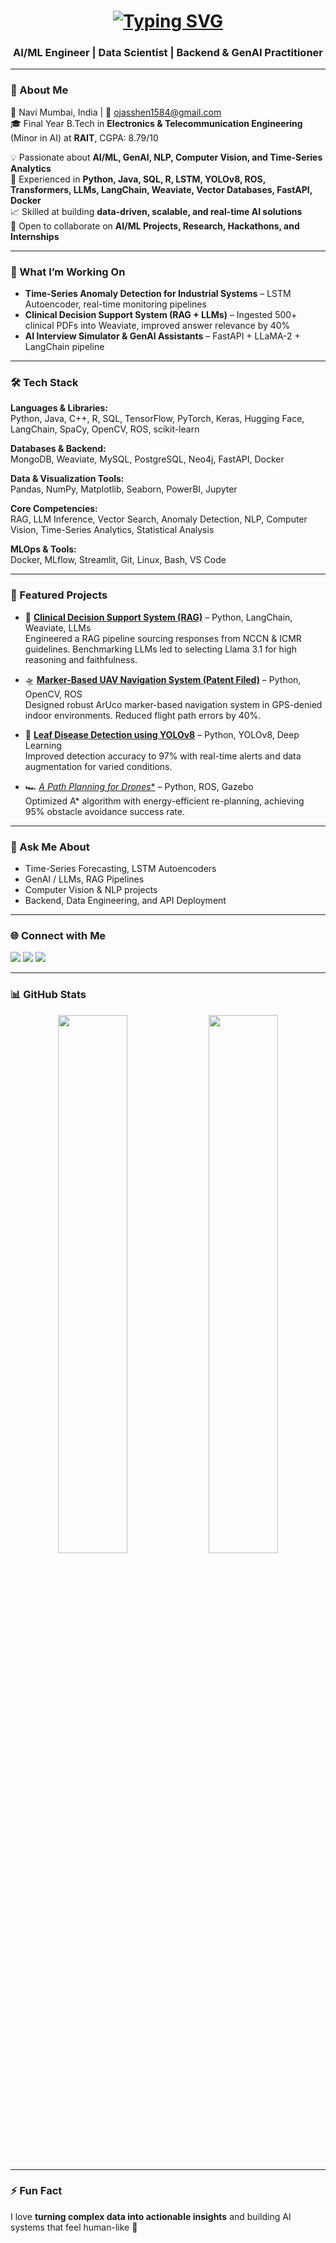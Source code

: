 <!-- GitHub Profile README for Ojas Vinay Shenwai -->

<!-- Banner -->
<h1 align="center">
  <a href="https://github.com/Ojas1584" target="_blank">
    <img src="https://readme-typing-svg.herokuapp.com?font=Fira+Code&size=32&pause=1000&color=F75C7E&center=true&vCenter=true&width=500&lines=👋+Hi,+I'm+Ojas+Shenwai" alt="Typing SVG" />
  </a>
</h1>

<h3 align="center">AI/ML Engineer | Data Scientist | Backend & GenAI Practitioner</h3>

---

### 🚀 About Me
📍 Navi Mumbai, India | 📧 ojasshen1584@gmail.com  
🎓 Final Year B.Tech in **Electronics & Telecommunication Engineering** (Minor in AI) at **RAIT**, CGPA: 8.79/10  

💡 Passionate about **AI/ML, GenAI, NLP, Computer Vision, and Time-Series Analytics**  
🧠 Experienced in **Python, Java, SQL, R, LSTM, YOLOv8, ROS, Transformers, LLMs, LangChain, Weaviate, Vector Databases, FastAPI, Docker**  
📈 Skilled at building **data-driven, scalable, and real-time AI solutions**  
🤝 Open to collaborate on **AI/ML Projects, Research, Hackathons, and Internships**

---

### 🔭 What I’m Working On
- **Time-Series Anomaly Detection for Industrial Systems** – LSTM Autoencoder, real-time monitoring pipelines  
- **Clinical Decision Support System (RAG + LLMs)** – Ingested 500+ clinical PDFs into Weaviate, improved answer relevance by 40%  
- **AI Interview Simulator & GenAI Assistants** – FastAPI + LLaMA-2 + LangChain pipeline  

---

### 🛠 Tech Stack

**Languages & Libraries:**  
Python, Java, C++, R, SQL, TensorFlow, PyTorch, Keras, Hugging Face, LangChain, SpaCy, OpenCV, ROS, scikit-learn  

**Databases & Backend:**  
MongoDB, Weaviate, MySQL, PostgreSQL, Neo4j, FastAPI, Docker  

**Data & Visualization Tools:**  
Pandas, NumPy, Matplotlib, Seaborn, PowerBI, Jupyter  

**Core Competencies:**  
RAG, LLM Inference, Vector Search, Anomaly Detection, NLP, Computer Vision, Time-Series Analytics, Statistical Analysis  

**MLOps & Tools:**  
Docker, MLflow, Streamlit, Git, Linux, Bash, VS Code  

---

### 📌 Featured Projects

- 🏥 [**Clinical Decision Support System (RAG)**](https://github.com/Ojas1584/Clinical_Decision_Support_RAG) – Python, LangChain, Weaviate, LLMs  
  Engineered a RAG pipeline sourcing responses from NCCN & ICMR guidelines. Benchmarking LLMs led to selecting Llama 3.1 for high reasoning and faithfulness.  

- 🛸 [**Marker-Based UAV Navigation System (Patent Filed)**](https://github.com/Ojas1584/ArucoMarkerDetectionDrone) – Python, OpenCV, ROS  
  Designed robust ArUco marker-based navigation system in GPS-denied indoor environments. Reduced flight path errors by 40%.  

- 🌿 [**Leaf Disease Detection using YOLOv8**](https://github.com/Ojas1584/Leaf-Disease-Detection-YOLOv8-) – Python, YOLOv8, Deep Learning  
  Improved detection accuracy to 97% with real-time alerts and data augmentation for varied conditions.  

- 🏎 [**A* Path Planning for Drones**](https://github.com/Ojas1584/A_star_PathPlanningAlgorithm_Drone) – Python, ROS, Gazebo  
  Optimized A* algorithm with energy-efficient re-planning, achieving 95% obstacle avoidance success rate.  

---

### 💬 Ask Me About
- Time-Series Forecasting, LSTM Autoencoders  
- GenAI / LLMs, RAG Pipelines  
- Computer Vision & NLP projects  
- Backend, Data Engineering, and API Deployment  

---

### 🌐 Connect with Me
<p>
  <a href="mailto:ojasshen1584@gmail.com"><img src="https://img.shields.io/badge/Gmail-EA4335?style=for-the-badge&logo=gmail&logoColor=white"/></a>
  <a href="https://www.linkedin.com/in/ojas-s-5322a1297/"><img src="https://img.shields.io/badge/LinkedIn-0A66C2?style=for-the-badge&logo=linkedin&logoColor=white"/></a>
  <a href="https://github.com/Ojas1584"><img src="https://img.shields.io/badge/GitHub-181717?style=for-the-badge&logo=github&logoColor=white"/></a>
</p>

---

### 📊 GitHub Stats
<p align="center">
  <img src="https://github-readme-stats.vercel.app/api?username=Ojas1584&show_icons=true&theme=radical" width="47%" />
  <img src="https://github-readme-streak-stats.herokuapp.com/?user=Ojas1584&theme=radical" width="47%" />
</p>

---

### ⚡ Fun Fact
I love **turning complex data into actionable insights** and building AI systems that feel human-like 🤖
